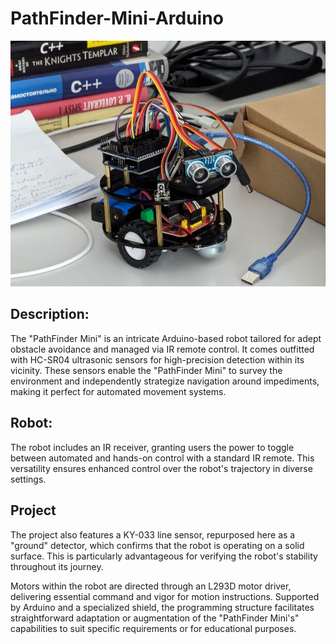 # PathFinder-Mini-Arduino

![Robot](photo_Project_.jpg)

## Description:

The "PathFinder Mini" is an intricate Arduino-based robot tailored for adept obstacle avoidance and managed via IR remote control. It comes outfitted with HC-SR04 ultrasonic sensors for high-precision detection within its vicinity. These sensors enable the "PathFinder Mini" to survey the environment and independently strategize navigation around impediments, making it perfect for automated movement systems.

## Robot:
The robot includes an IR receiver, granting users the power to toggle between automated and hands-on control with a standard IR remote. This versatility ensures enhanced control over the robot's trajectory in diverse settings.

## Project
The project also features a KY-033 line sensor, repurposed here as a "ground" detector, which confirms that the robot is operating on a solid surface. This is particularly advantageous for verifying the robot's stability throughout its journey.

Motors within the robot are directed through an L293D motor driver, delivering essential command and vigor for motion instructions. Supported by Arduino and a specialized shield, the programming structure facilitates straightforward adaptation or augmentation of the "PathFinder Mini's" capabilities to suit specific requirements or for educational purposes.
